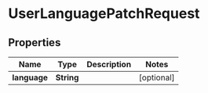 

# UserLanguagePatchRequest


## Properties

| Name | Type | Description | Notes |
|------------ | ------------- | ------------- | -------------|
|**language** | **String** |  |  [optional] |



